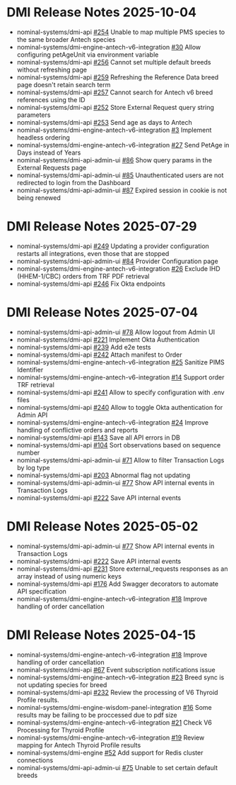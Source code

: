 # DMI Release Notes 2025-10-04

- nominal-systems/dmi-api [#254](https://github.com/nominal-systems/dmi-api/issues/254) Unable to map multiple PMS species to the same broader Antech species
- nominal-systems/dmi-engine-antech-v6-integration [#30](https://github.com/nominal-systems/dmi-engine-antech-v6-integration/issues/30) Allow configuring petAgeUnit via environment variable
- nominal-systems/dmi-api [#256](https://github.com/nominal-systems/dmi-api/issues/256) Cannot set multiple default breeds without refreshing page
- nominal-systems/dmi-api [#259](https://github.com/nominal-systems/dmi-api/issues/259) Refreshing the Reference Data breed page doesn't retain search term
- nominal-systems/dmi-api [#257](https://github.com/nominal-systems/dmi-api/issues/257) Cannot search for Antech v6 breed references using the ID
- nominal-systems/dmi-api [#252](https://github.com/nominal-systems/dmi-api/issues/252) Store External Request query string parameters
- nominal-systems/dmi-api [#253](https://github.com/nominal-systems/dmi-api/issues/253) Send age as days to Antech
- nominal-systems/dmi-engine-antech-v6-integration [#3](https://github.com/nominal-systems/dmi-engine-antech-v6-integration/issues/3) Implement headless ordering
- nominal-systems/dmi-engine-antech-v6-integration [#27](https://github.com/nominal-systems/dmi-engine-antech-v6-integration/issues/27) Send PetAge in Days instead of Years
- nominal-systems/dmi-api-admin-ui [#86](https://github.com/nominal-systems/dmi-api-admin-ui/issues/86) Show query params in the External Requests page
- nominal-systems/dmi-api-admin-ui [#85](https://github.com/nominal-systems/dmi-api-admin-ui/issues/85) Unauthenticated users are not redirected to login from the Dashboard
- nominal-systems/dmi-api-admin-ui [#87](https://github.com/nominal-systems/dmi-api-admin-ui/issues/87) Expired session in cookie is not being renewed

# DMI Release Notes 2025-07-29

- nominal-systems/dmi-api [#249](https://github.com/nominal-systems/dmi-api/issues/249) Updating a provider configuration restarts all integrations, even those that are stopped
- nominal-systems/dmi-api-admin-ui [#84](https://github.com/nominal-systems/dmi-api-admin-ui/issues/84) Provider Configuration page
- nominal-systems/dmi-engine-antech-v6-integration [#26](https://github.com/nominal-systems/dmi-engine-antech-v6-integration/issues/26) Exclude IHD (HHEM-1/CBC) orders from TRF PDF retrieval
- nominal-systems/dmi-api [#246](https://github.com/nominal-systems/dmi-api/issues/246) Fix Okta endpoints

# DMI Release Notes 2025-07-04

- nominal-systems/dmi-api-admin-ui [#78](https://github.com/nominal-systems/dmi-api-admin-ui/issues/78) Allow logout from Admin UI
- nominal-systems/dmi-api [#221](https://github.com/nominal-systems/dmi-api/issues/221) Implement Okta Authentication
- nominal-systems/dmi-api [#239](https://github.com/nominal-systems/dmi-api/issues/239) Add e2e tests
- nominal-systems/dmi-api [#242](https://github.com/nominal-systems/dmi-api/issues/242) Attach manifest to Order
- nominal-systems/dmi-engine-antech-v6-integration [#25](https://github.com/nominal-systems/dmi-engine-antech-v6-integration/issues/25) Sanitize PIMS Identifier
- nominal-systems/dmi-engine-antech-v6-integration [#14](https://github.com/nominal-systems/dmi-engine-antech-v6-integration/issues/14) Support order TRF retrieval
- nominal-systems/dmi-api [#241](https://github.com/nominal-systems/dmi-api/issues/241) Allow to specify configuration with .env files
- nominal-systems/dmi-api [#240](https://github.com/nominal-systems/dmi-api/issues/240) Allow to toggle Okta authentication for Admin API
- nominal-systems/dmi-engine-antech-v6-integration [#24](https://github.com/nominal-systems/dmi-engine-antech-v6-integration/issues/24) Improve handling of conflictive orders and reports
- nominal-systems/dmi-api [#143](https://github.com/nominal-systems/dmi-api/issues/143) Save all API errors in DB
- nominal-systems/dmi-api [#104](https://github.com/nominal-systems/dmi-api/issues/104) Sort observations based on sequence number
- nominal-systems/dmi-api-admin-ui [#71](https://github.com/nominal-systems/dmi-api-admin-ui/issues/71) Allow to filter Transaction Logs by log type
- nominal-systems/dmi-api [#203](https://github.com/nominal-systems/dmi-api/issues/203) Abnormal flag not updating
- nominal-systems/dmi-api-admin-ui [#77](https://github.com/nominal-systems/dmi-api-admin-ui/issues/77) Show API internal events in Transaction Logs
- nominal-systems/dmi-api [#222](https://github.com/nominal-systems/dmi-api/issues/222) Save API internal events

# DMI Release Notes 2025-05-02

- nominal-systems/dmi-api-admin-ui [#77](https://github.com/nominal-systems/dmi-api-admin-ui/issues/77) Show API internal events in Transaction Logs
- nominal-systems/dmi-api [#222](https://github.com/nominal-systems/dmi-api/issues/222) Save API internal events
- nominal-systems/dmi-api [#231](https://github.com/nominal-systems/dmi-api/issues/231) Store external_requests responses as an array instead of using numeric keys
- nominal-systems/dmi-api [#176](https://github.com/nominal-systems/dmi-api/issues/176) Add Swagger decorators to automate API specification
- nominal-systems/dmi-engine-antech-v6-integration [#18](https://github.com/nominal-systems/dmi-engine-antech-v6-integration/issues/18) Improve handling of order cancellation

# DMI Release Notes 2025-04-15

- nominal-systems/dmi-engine-antech-v6-integration [#18](https://github.com/nominal-systems/dmi-engine-antech-v6-integration/issues/18) Improve handling of order cancellation
- nominal-systems/dmi-api [#67](https://github.com/nominal-systems/dmi-api/issues/67) Event subscription notifications issue
- nominal-systems/dmi-engine-antech-v6-integration [#23](https://github.com/nominal-systems/dmi-engine-antech-v6-integration/issues/23) Breed sync is not updating species for breed
- nominal-systems/dmi-api [#232](https://github.com/nominal-systems/dmi-api/issues/232) Review the processing of V6 Thyroid Profile results.
- nominal-systems/dmi-engine-wisdom-panel-integration [#16](https://github.com/nominal-systems/dmi-engine-wisdom-panel-integration/issues/16) Some results may be failing to be proccessed due to pdf size
- nominal-systems/dmi-engine-antech-v6-integration [#21](https://github.com/nominal-systems/dmi-engine-antech-v6-integration/issues/21) Check V6 Processing for Thyroid Profile
- nominal-systems/dmi-engine-antech-v6-integration [#19](https://github.com/nominal-systems/dmi-engine-antech-v6-integration/issues/19) Review mapping for Antech Thyroid Profile results
- nominal-systems/dmi-engine [#52](https://github.com/nominal-systems/dmi-engine/issues/52) Add support for Redis cluster connections
- nominal-systems/dmi-api-admin-ui [#75](https://github.com/nominal-systems/dmi-api-admin-ui/issues/75) Unable to set certain default breeds
